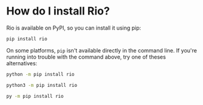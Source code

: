 # How do I install Rio?

Rio is available on PyPI, so you can install it using pip:

```bash
pip install rio
```

On some platforms, `pip` isn't available directly in the command line. If you're
running into trouble with the command above, try one of theses alternatives:

```bash
python -m pip install rio
```

```bash
python3 -m pip install rio
```

```bash
py -m pip install rio
```

<!-- LAUNCH-TODO -->
